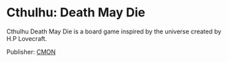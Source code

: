 # Cthulhu: Death May Die

Cthulhu Death May Die is a board game inspired by the universe created by H.P Lovecraft.

Publisher: [CMON](https://cmon.com/product/cthulhu-death-may-die) 

